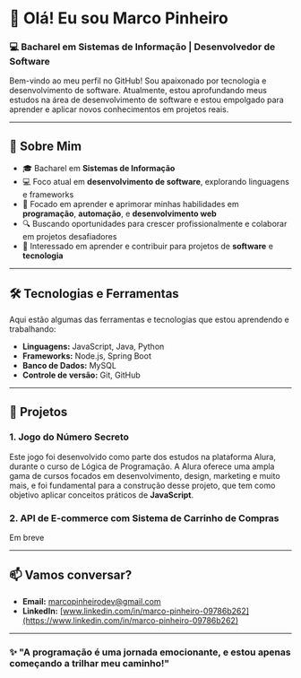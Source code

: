 # 👋 Olá! Eu sou Marco Pinheiro

### 💻 Bacharel em Sistemas de Informação | Desenvolvedor de Software

Bem-vindo ao meu perfil no GitHub! Sou apaixonado por tecnologia e desenvolvimento de software. Atualmente, estou aprofundando meus estudos na área de desenvolvimento de software e estou empolgado para aprender e aplicar novos conhecimentos em projetos reais.

---

## 🚀 Sobre Mim

- 🎓 Bacharel em **Sistemas de Informação**
- 💻 Foco atual em **desenvolvimento de software**, explorando linguagens e frameworks
- 🌱 Focado em aprender e aprimorar minhas habilidades em **programação**, **automação**, e **desenvolvimento web**
- 🔍 Buscando oportunidades para crescer profissionalmente e colaborar em projetos desafiadores
- 👯 Interessado em aprender e contribuir para projetos de **software** e **tecnologia**

---

## 🛠️ Tecnologias e Ferramentas

Aqui estão algumas das ferramentas e tecnologias que estou aprendendo e trabalhando:

- **Linguagens:** JavaScript, Java, Python
- **Frameworks:** Node.js, Spring Boot
- **Banco de Dados:** MySQL
- **Controle de versão:** Git, GitHub

---

## 📂 Projetos

### **1. Jogo do Número Secreto**
Este jogo foi desenvolvido como parte dos estudos na plataforma Alura, durante o curso de Lógica de Programação. A Alura oferece uma ampla gama de cursos focados em desenvolvimento, design, marketing e muito mais, e foi fundamental para a construção desse projeto, que tem como objetivo aplicar conceitos práticos de **JavaScript**.

### **2. API de E-commerce com Sistema de Carrinho de Compras**  
Em breve

---

## 📫 Vamos conversar?

- **Email:** marcopinheirodev@gmail.com
- **LinkedIn:** [www.linkedin.com/in/marco-pinheiro-09786b262](https://www.linkedin.com/in/marco-pinheiro-09786b262)

---

### ✨ "A programação é uma jornada emocionante, e estou apenas começando a trilhar meu caminho!"
